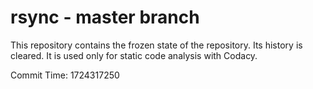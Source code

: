 # rsync - master branch

This repository contains the frozen state of the repository.
Its history is cleared. It is used only for static code
analysis with Codacy.

Commit Time: 1724317250